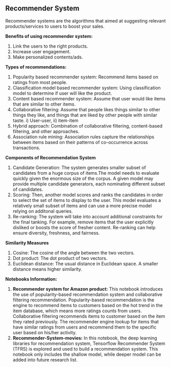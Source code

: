 ## Recommender System

Recommender systems are the algorithms that aimed at suggesting relevant products/services to users to boost your sales.

**Benefits of using recommender system:**
1. Link the users to the right products.
2. Increase user engagement.
3. Make personalized contents/ads.

**Types of recommendations:**
1. Popularity based recommender system: Recommend items based on ratings from most people.
2. Classification model based recommender system: Using classification model to determine if user will like the product.
3. Content based recommender system: Assume that user would like items that are similar to other items.  
4. Collaborative filtering: Assume that people likes things similar to other things they like, and things that are liked by other people with similar taste. i) User-user, ii) item-item
5. Hybrid approach: Combination of collaborative filtering, content-based filtering, and other approaches.
6. Association rule mining: Association rules capture the relationships between items based on their patterns of co-occurrence across transactions.

**Components of Recommendation System**
1. Candidate Generation: The system generates smaller subset of candidates from a huge corpus of items.The model needs to evaluate quickly given the enormous size of the corpus. A given model may provide multiple candidate generators, each nominating different subset of candidates.
2. Scoring: Then, another model scores and ranks the candidates in order to select the set of items to display to the user. This model evaluates a relatively small subset of items and can use a more precise model relying on additonal queries.
3. Re-ranking: The system will take into account additional constraints for the final tanking. For example, remove items that the user explicitly disliked or boosts the score of fresher content. Re-ranking can help ensure diversity, freshness, and fairness.

**Similarity Measures**
1. Cosine: The cosine of the angle between the two vectors.
2. Dot product: The dot product of two vectors.
3. Euclidean distance: The usual distance in Euclidean space. A smaller distance means higher similarity.

**Notebooks Information:**
1. **Recommender system for Amazon product:** This notebook introduces the use of popularity-based recommendation system and collaborative filtering recommendation. Popularity-based recommendation is the engine to recommend items to customers based on the hot trend in the item database, which means more ratings counts from users. Collaborative filtering recommends items to customer based on the item they rated previously. The recommender engine lookup for items that have similar ratings from users and recommend them to the specific user based on his/her activity.
2. **Recommender-System-movies:** In this notebook, the deep learning libraries for recommendation system, Tensorflow Recommender System (TFRS) is explored and used to build a recommendation system. This notebook only includes the shallow model, while deeper model can be added into future research list.
